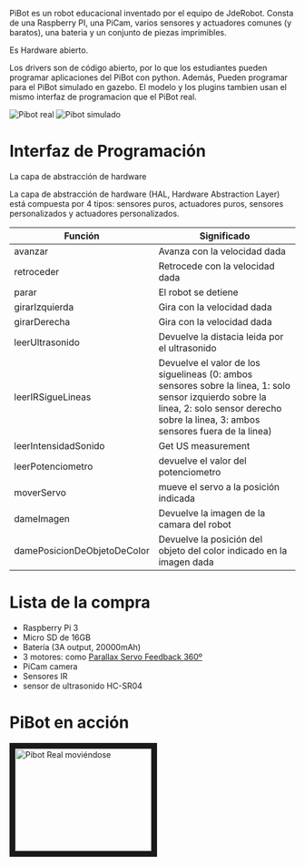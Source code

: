 PiBot es un robot educacional inventado por el equipo de JdeRobot. Consta de una Raspberry PI, una PiCam, varios sensores y actuadores comunes (y baratos), una bateria y un conjunto de piezas imprimibles.

Es Hardware abierto.

Los drivers son de código abierto, por lo que los estudiantes pueden programar aplicaciones del PiBot con python. Además, Pueden programar para el PiBot simulado en gazebo. El modelo y los plugins tambien usan el mismo interfaz de programacion que el PiBot real.

![Pibot real][PiBot-real]
![Pibot simulado][PiBot-sim]

[PiBot-sim]: http://jderobot.github.io/JdeRobot/pibot-2.png "Simulated PiBot"
[PiBot-real]: http://jderobot.github.io/JdeRobot/pibot-1.jpg "Real PiBot"


# Interfaz de Programación

La capa de abstracción de hardware

La capa de abstracción de hardware (HAL, Hardware Abstraction Layer) está compuesta por 4 tipos: sensores puros, actuadores puros, sensores personalizados y actuadores personalizados.

| Función | Significado |
| ------ |------|
| avanzar | Avanza con la velocidad dada|
| retroceder | Retrocede con la velocidad dada|
| parar | El robot se detiene|
| girarIzquierda | Gira con la velocidad dada |
| girarDerecha | Gira con la velocidad dada |
| leerUltrasonido | Devuelve la distacia leida por el ultrasonido |
| leerIRSigueLineas | Devuelve el valor de los siguelineas (0: ambos sensores sobre la linea, 1: solo sensor izquierdo sobre la linea, 2: solo sensor derecho sobre la linea, 3: ambos sensores fuera de la linea) |
| leerIntensidadSonido | Get US measurement |
| leerPotenciometro | devuelve el valor del potenciometro |
| moverServo | mueve el servo a la posición indicada |
| dameImagen | Devuelve la imagen de la camara del robot |
| damePosicionDeObjetoDeColor | Devuelve la posición del objeto del color indicado en la imagen dada |



# Lista de la compra

* Raspberry Pi 3
* Micro SD de 16GB
* Batería (3A output, 20000mAh)
* 3 motores: como [Parallax Servo Feedback 360º](https://www.parallax.com/product/900-00360)
* PiCam camera
* Sensores IR
* sensor de ultrasonido HC-SR04 


# PiBot en acción

<a href="http://www.youtube.com/watch?feature=player_embedded&v=WUeVjef1p6U" target="_blank"><img src="http://img.youtube.com/vi/WUeVjef1p6U/0.jpg" 
alt="Pibot Real moviéndose" width="240" height="180" border="10" /></a>